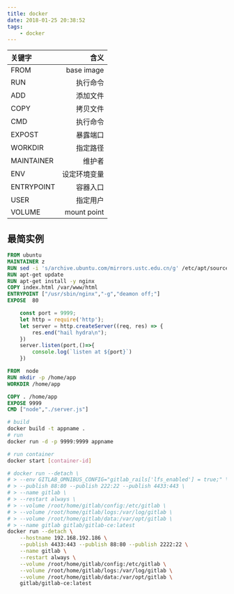 ```yaml
---
title: docker
date: 2018-01-25 20:38:52
tags:
    - docker 
---
```

| 关键字|含义|
| :------- | --------: |
|FROM   |base image|
|RUN    | 执行命令|
|ADD     |添加文件|
|COPY    | 拷贝文件|
|CMD    | 执行命令|
|EXPOST | 暴露端口|
|WORKDIR | 指定路径|
|MAINTAINER|  维护者|
|ENV    | 设定环境变量|
|ENTRYPOINT|  容器入口|
|USER    | 指定用户|
|VOLUME | mount point|

## 最简实例
```DockerFile
FROM ubuntu
MAINTAINER z
RUN sed -i 's/archive.ubuntu.com/mirrors.ustc.edu.cn/g' /etc/apt/sources.list
RUN apt-get update
RUN apt-get install -y nginx
COPY index.html /var/www/html
ENTRYPOINT ["/usr/sbin/nginx","-g","deamon off;"]
EXPOSE  80
```

```javascript
    const port = 9999;
    let http = require('http');
    let server = http.createServer((req, res) => {
        res.end("hail hydra\n");
    })
    server.listen(port,()=>{
        console.log(`listen at ${port}`)
    })
```


```Dockerfile
FROM  node
RUN mkdir -p /home/app
WORKDIR /home/app

COPY . /home/app
EXPOSE 9999
CMD ["node","./server.js"]
```

```bash 
# build 
docker build -t appname .
# run 
docker run -d -p 9999:9999 appname  

# run container 
docker start [container-id]
```


```bash
# docker run --detach \
# > --env GITLAB_OMNIBUS_CONFIG="gitlab_rails['lfs_enabled'] = true;" \
# > --publish 88:80 --publish 222:22 --publish 4433:443 \
# > --name gitlab \
# > --restart always \
# > --volume /root/home/gitlab/config:/etc/gitlab \
# > --volume /root/home/gitlab/logs:/var/log/gitlab \
# > --volume /root/home/gitlab/data:/var/opt/gitlab \
# > --name gitlab gitlab/gitlab-ce:latest
docker run --detach \
    --hostname 192.168.192.186 \
    --publish 4433:443 --publish 88:80 --publish 2222:22 \
    --name gitlab \
    --restart always \
    --volume /root/home/gitlab/config:/etc/gitlab \
    --volume /root/home/gitlab/logs:/var/log/gitlab \
    --volume /root/home/gitlab/data:/var/opt/gitlab \
    gitlab/gitlab-ce:latest
```
